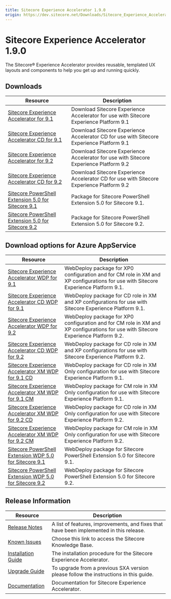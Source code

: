 ```yaml
---
title: Sitecore Experience Accelerator 1.9.0
origin: https://dev.sitecore.net/Downloads/Sitecore_Experience_Accelerator/19/Sitecore_Experience_Accelerator_190.aspx
---
```


# Sitecore Experience Accelerator 1.9.0

The Sitecore® Experience Accelerator provides reusable, templated UX layouts and components to help you get up and running quickly.

## Downloads

 | Resource | Description |
 | --- | --- |
 | [Sitecore Experience Accelerator for 9.1](https://sitecoredev.azureedge.net/~/media/26068A02652A4A6C82BBAD08FBA9CFE2.ashx?date=20190611T153207) | Download Sitecore Experience Accelerator for use with Sitecore Experience Platform 9.1 |
 | [Sitecore Experience Accelerator CD for 9.1](https://sitecoredev.azureedge.net/~/media/E084A41B43744B199213C87B26AC7D10.ashx?date=20190611T153207) | Download Sitecore Experience Accelerator CD for use with Sitecore Experience Platform 9.1 |
 | [Sitecore Experience Accelerator for 9.2](https://sitecoredev.azureedge.net/~/media/FB62D25D54C945999FE05C0E22B29622.ashx?date=20190611T153207) | Download Sitecore Experience Accelerator for use with Sitecore Experience Platform 9.2 |
 | [Sitecore Experience Accelerator CD for 9.2](https://sitecoredev.azureedge.net/~/media/5059654487154B25AEF6F0B77C4274AE.ashx?date=20190611T153207) | Download Sitecore Experience Accelerator CD for use with Sitecore Experience Platform 9.2 |
 | [Sitecore PowerShell Extension 5.0 for Sitecore 9.1](https://sitecoredev.azureedge.net/~/media/137A65C231504494A098756BD081514E.ashx?date=20190722T125818) | Package for Sitecore PowerShell Extension 5.0 for Sitecore 9.1. |
 | [Sitecore PowerShell Extension 5.0 for Sitecore 9.2](https://sitecoredev.azureedge.net/~/media/F02391CD82A144D18021665D3D3F4675.ashx?date=20190722T125847) | Package for Sitecore PowerShell Extension 5.0 for Sitecore 9.2. |

## Download options for Azure AppService

 | Resource | Description |
 | --- | --- |
 | [Sitecore Experience Accelerator WDP for 9.1](https://sitecoredev.azureedge.net/~/media/CFA1E5458782480FA0B09C5F7799F427.ashx?date=20190611T153050) | WebDeploy package for XP0 configuration and for CM role in XM and XP configurations for use with Sitecore Experience Platform 9.1. |
 | [Sitecore Experience Accelerator CD WDP for 9.1](https://sitecoredev.azureedge.net/~/media/1DDEA57D2CD24A3B9FB8E7784A804D4F.ashx?date=20190611T153050) | WebDeploy package for CD role in XM and XP configurations for use with Sitecore Experience Platform 9.1. |
 | [Sitecore Experience Accelerator WDP for 9.2](https://sitecoredev.azureedge.net/~/media/1A7A3C021C7649C98DA83EF50E624C8E.ashx?date=20190611T153051) | WebDeploy package for XP0 configuration and for CM role in XM and XP configurations for use with Sitecore Experience Platform 9.2. |
 | [Sitecore Experience Accelerator CD WDP for 9.2](https://sitecoredev.azureedge.net/~/media/B03752A8BE3C461896A786DBE8AD9AF6.ashx?date=20190611T153050) | WebDeploy package for CD role in XM and XP configurations for use with Sitecore Experience Platform 9.2. |
 | [Sitecore Experience Accelerator XM WDP for 9.1 CD](https://sitecoredev.azureedge.net/~/media/A44330D17E854677AC1723E80A260CBD.ashx?date=20190611T153051) | WebDeploy package for CD role in XM Only configuration for use with Sitecore Experience Platform 9.1. |
 | [Sitecore Experience Accelerator XM WDP for 9.1 CM](https://sitecoredev.azureedge.net/~/media/C6EFBD6B6147480388E31CC0EAEC7B84.ashx?date=20190611T153051) | WebDeploy package for CM role in XM Only configuration for use with Sitecore Experience Platform 9.1. |
 | [Sitecore Experience Accelerator XM WDP for 9.2 CD](https://sitecoredev.azureedge.net/~/media/CA4C08B158E64CADAE6ACF20A2BD1331.ashx?date=20190611T153051) | WebDeploy package for CD role in XM Only configuration for use with Sitecore Experience Platform 9.2. |
 | [Sitecore Experience Accelerator XM WDP for 9.2 CM](https://sitecoredev.azureedge.net/~/media/A610D5EBE63545C1A7337CA943CB1579.ashx?date=20190611T153051) | WebDeploy package for CM role in XM Only configuration for use with Sitecore Experience Platform 9.2. |
 | [Sitecore PowerShell Extension WDP 5.0 for Sitecore 9.1](https://sitecoredev.azureedge.net/~/media/61590D2F5E7A45C6A6FB83DEF91CC3C0.ashx?date=20190722T125916) | WebDeploy package for Sitecore PowerShell Extension 5.0 for Sitecore 9.1. |
 | [Sitecore PowerShell Extension WDP 5.0 for Sitecore 9.2](https://sitecoredev.azureedge.net/~/media/7AB15C0432624E6CA9786DF00DD653AB.ashx?date=20190722T125952) | WebDeploy package for Sitecore PowerShell Extension 5.0 for Sitecore 9.2. |

## Release Information

 | Resource | Description |
 | --- | --- |
 | [Release Notes](https://dev.sitecore.net:443/downloads/Sitecore%20Experience%20Accelerator/19/Sitecore%20Experience%20Accelerator%20190/Release%20Notes) | A list of features, improvements, and fixes that have been implemented in this release. |
 | [Known Issues](https://kb.sitecore.net/articles/196733) | Choose this link to access the Sitecore Knowledge Base. |
 | [Installation Guide](https://sitecoredev.azureedge.net/~/media/870D6095010241668E83E16C8DB2C850.ashx?date=20200218T134936) | The installation procedure for the Sitecore Experience Accelerator. |
 | [Upgrade Guide](https://sitecoredev.azureedge.net/~/media/B7A23263DA5943269598FF30EE1D0F61.ashx?date=20200330T133230) | To upgrade from a previous SXA version please follow the instructions in this guide. |
 | [Documentation](https://doc.sitecore.com/developers/sxa/18/sitecore-experience-accelerator/en/index-en.html) | Documentation for Sitecore Experience Accelerator. |